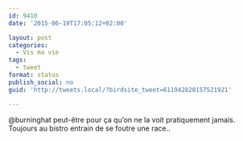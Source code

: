 ```yaml
---
id: 9410
date: '2015-06-19T17:05:12+02:00'

layout: post
categories:
  - Vis ma vie
tags:
  - tweet
format: status
publish_social: no
guid: 'http://tweets.local/?birdsite_tweet=611942820157521921'

---
```


@burninghat peut-être pour ça qu’on ne la voit pratiquement jamais. Toujours au bistro entrain de se foutre une race..